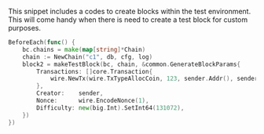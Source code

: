This snippet includes a codes to create blocks within the test environment. This will come
handy when there is need to create a test block for custom purposes.

```go
BeforeEach(func() {
    bc.chains = make(map[string]*Chain)
    chain := NewChain("c1", db, cfg, log)
    block2 = makeTestBlock(bc, chain, &common.GenerateBlockParams{
        Transactions: []core.Transaction{
            wire.NewTx(wire.TxTypeAllocCoin, 123, sender.Addr(), sender, "1", "0.1", 1532730722),
        },
        Creator:    sender,
        Nonce:      wire.EncodeNonce(1),
        Difficulty: new(big.Int).SetInt64(131072),
    })
})
```
